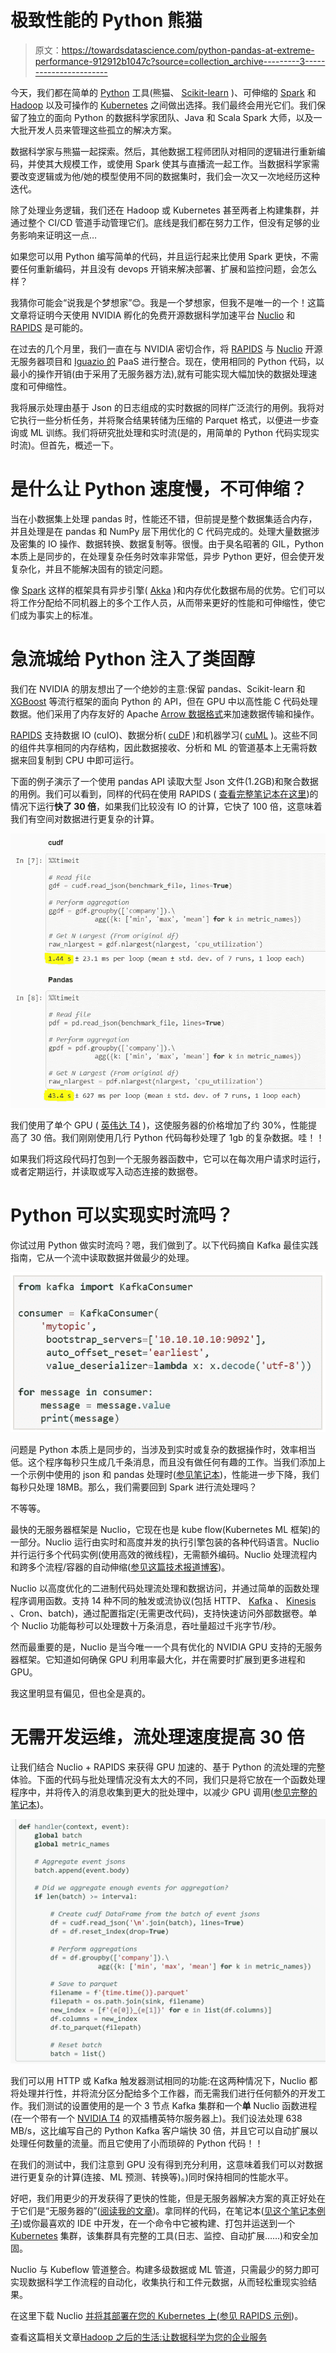 # 极致性能的 Python 熊猫

> 原文：<https://towardsdatascience.com/python-pandas-at-extreme-performance-912912b1047c?source=collection_archive---------3----------------------->

今天，我们都在简单的 [Python](https://www.python.org/) 工具(熊猫、 [Scikit-learn](https://scikit-learn.org/) )、可伸缩的 [Spark](https://spark.apache.org/) 和 [Hadoop](https://hadoop.apache.org/) 以及可操作的 [Kubernetes](https://kubernetes.io/) 之间做出选择。我们最终会用光它们。我们保留了独立的面向 Python 的数据科学家团队、Java 和 Scala Spark 大师，以及一大批开发人员来管理这些孤立的解决方案。

数据科学家与熊猫一起探索。然后，其他数据工程师团队对相同的逻辑进行重新编码，并使其大规模工作，或使用 Spark 使其与直播流一起工作。当数据科学家需要改变逻辑或为他/她的模型使用不同的数据集时，我们会一次又一次地经历这种迭代。

除了处理业务逻辑，我们还在 Hadoop 或 Kubernetes 甚至两者上构建集群，并通过整个 CI/CD 管道手动管理它们。底线是我们都在努力工作，但没有足够的业务影响来证明这一点…

如果您可以用 Python 编写简单的代码，并且运行起来比使用 Spark 更快，不需要任何重新编码，并且没有 devops 开销来解决部署、扩展和监控问题，会怎么样？

我猜你可能会“说我是个梦想家”😊。我是一个梦想家，但我不是唯一的一个！这篇文章将证明今天使用 NVIDIA 孵化的免费开源数据科学加速平台 [Nuclio](https://nuclio.io/) 和 [RAPIDS](https://rapids.ai/) 是可能的。

在过去的几个月里，我们一直在与 NVIDIA 密切合作，将 [RAPIDS](https://rapids.ai/) 与 [Nuclio](https://nuclio.io/) 开源无服务器项目和 [Iguazio 的](https://www.iguazio.com/) PaaS 进行整合。现在，使用相同的 Python 代码，以最小的操作开销(由于采用了无服务器方法),就有可能实现大幅加快的数据处理速度和可伸缩性。

我将展示处理由基于 Json 的日志组成的实时数据的同样广泛流行的用例。我将对它执行一些分析任务，并将聚合结果转储为压缩的 Parquet 格式，以便进一步查询或 ML 训练。我们将研究批处理和实时流(是的，用简单的 Python 代码实现实时流)。但首先，概述一下。

# 是什么让 Python 速度慢，不可伸缩？

当在小数据集上处理 pandas 时，性能还不错，但前提是整个数据集适合内存，并且处理是在 pandas 和 NumPy 层下用优化的 C 代码完成的。处理大量数据涉及密集的 IO 操作、数据转换、数据复制等。很慢。由于臭名昭著的 GIL，Python 本质上是同步的，在处理复杂任务时效率非常低，异步 Python 更好，但会使开发复杂化，并且不能解决固有的锁定问题。

像 [Spark](https://spark.apache.org/) 这样的框架具有异步引擎( [Akka](https://akka.io/) )和内存优化数据布局的优势。它们可以将工作分配给不同机器上的多个工作人员，从而带来更好的性能和可伸缩性，使它们成为事实上的标准。

# 急流城给 Python 注入了类固醇

我们在 NVIDIA 的朋友想出了一个绝妙的主意:保留 pandas、Scikit-learn 和 [XGBoost](https://xgboost.readthedocs.io/en/latest/) 等流行框架的面向 Python 的 API，但在 GPU 中以高性能 C 代码处理数据。他们采用了内存友好的 Apache [Arrow 数据格式](https://arrow.apache.org/)来加速数据传输和操作。

[RAPIDS](https://developer.nvidia.com/rapids) 支持数据 IO (cuIO)、数据分析( [cuDF](https://github.com/rapidsai/cudf) )和机器学习( [cuML](https://github.com/rapidsai/cuml) )。这些不同的组件共享相同的内存结构，因此数据接收、分析和 ML 的管道基本上无需将数据来回复制到 CPU 中即可运行。

下面的例子演示了一个使用 pandas API 读取大型 Json 文件(1.2GB)和聚合数据的用例。我们可以看到，同样的代码在使用 RAPIDS ( [查看完整笔记本在这里](https://github.com/nuclio/rapids/blob/master/demo/benchmark_cudf_vs_pd.ipynb))的情况下运行**快了 30 倍**，如果我们比较没有 IO 的计算，它快了 100 倍，这意味着我们有空间对数据进行更复杂的计算。

![](img/393dfd87ec72e221bf1e30c267a3a477.png)

我们使用了单个 GPU ( [英伟达 T4](https://www.nvidia.com/en-us/data-center/tesla-t4/) )，这使服务器的价格增加了约 30%，性能提高了 30 倍。我们刚刚使用几行 Python 代码每秒处理了 1gb 的复杂数据。哇！！

如果我们将这段代码打包到一个无服务器函数中，它可以在每次用户请求时运行，或者定期运行，并读取或写入动态连接的数据卷。

# Python 可以实现实时流吗？

你试过用 Python 做实时流吗？嗯，我们做到了。以下代码摘自 Kafka 最佳实践指南，它从一个流中读取数据并做最少的处理。

![](img/bb2b30bec78dda7e566e33d8dc1cd8e5.png)

问题是 Python 本质上是同步的，当涉及到实时或复杂的数据操作时，效率相当低。这个程序每秒只生成几千条消息，而且没有做任何有趣的工作。当我们添加上一个示例中使用的 json 和 pandas 处理时([参见笔记本](https://github.com/nuclio/rapids/blob/master/demo/python-agg.ipynb))，性能进一步下降，我们每秒只处理 18MB。那么，我们需要回到 Spark 进行流处理吗？

不等等。

最快的无服务器框架是 Nuclio，它现在也是 kube flow(Kubernetes ML 框架)的一部分。Nuclio 运行由实时和高度并发的执行引擎包装的各种代码语言。Nuclio 并行运行多个代码实例(使用高效的微线程)，无需额外编码。Nuclio 处理流程内和跨多个流程/容器的自动伸缩([参见这篇技术报道博客](https://theburningmonk.com/2019/04/comparing-nuclio-and-aws-lambda/))。

Nuclio 以高度优化的二进制代码处理流处理和数据访问，并通过简单的函数处理程序调用函数。支持 14 种不同的触发或流协议(包括 HTTP、 [Kafka](https://kafka.apache.org/) 、 [Kinesis](https://aws.amazon.com/kinesis/data-analytics/) 、Cron、batch)，通过配置指定(无需更改代码)，支持快速访问外部数据卷。单个 Nuclio 功能每秒可以处理数十万条消息，吞吐量超过千兆字节/秒。

然而最重要的是，Nuclio 是当今唯一一个具有优化的 NVIDIA GPU 支持的无服务器框架。它知道如何确保 GPU 利用率最大化，并在需要时扩展到更多进程和 GPU。

我这里明显有偏见，但也全是真的。

# 无需开发运维，流处理速度提高 30 倍

让我们结合 Nuclio + RAPIDS 来获得 GPU 加速的、基于 Python 的流处理的完整体验。下面的代码与批处理情况没有太大的不同，我们只是将它放在一个函数处理程序中，并将传入的消息收集到更大的批处理中，以减少 GPU 调用([参见完整的笔记本](https://github.com/nuclio/rapids/blob/master/demo/nuclio-cudf-agg.ipynb))。

![](img/589041b609f882b35e0cccb413f7da05.png)

我们可以用 HTTP 或 Kafka 触发器测试相同的功能:在这两种情况下，Nuclio 都将处理并行性，并将流分区分配给多个工作器，而无需我们进行任何额外的开发工作。我们测试的设置使用的是一个 3 节点 Kafka 集群和一个**单** Nuclio 函数进程(在一个带有一个 [NVIDIA T4](https://www.nvidia.com/en-us/data-center/tesla-t4/) 的双插槽英特尔服务器上)。我们设法处理 638 MB/s，这比编写自己的 Python Kafka 客户端快 30 倍，并且它可以自动扩展以处理任何数量的流量。而且它使用了小而琐碎的 Python 代码！！

在我们的测试中，我们注意到 GPU 没有得到充分利用，这意味着我们可以对数据进行更复杂的计算(连接、ML 预测、转换等)。)同时保持相同的性能水平。

好吧，我们用更少的开发获得了更快的性能，但是无服务器解决方案的真正好处在于它们是“无服务器的”([阅读我的文章](/serverless-can-it-simplify-data-science-projects-8821369bf3bd))。拿同样的代码，在笔记本([见这个笔记本例子](https://github.com/nuclio/rapids/blob/master/demo/nuclio-cudf-agg.ipynb))或你最喜欢的 IDE 中开发，在一个命令中它被构建、打包并运送到一个 [Kubernetes](https://kubernetes.io/) 集群，该集群具有完整的工具(日志、监控、自动扩展……)和安全加固。

Nuclio 与 Kubeflow 管道整合。构建多级数据或 ML 管道，只需最少的努力即可实现数据科学工作流程的自动化，收集执行和工件元数据，从而轻松重现实验结果。

在这里下载 Nuclio [并将其部署在您的 Kubernetes 上(](https://nuclio.io/)[参见 RAPIDS 示例](https://github.com/nuclio/rapids))。

查看这篇相关文章[Hadoop 之后的生活:让数据科学为您的企业服务](/life-after-hadoop-getting-data-science-to-work-for-your-business-c9ab6605733f)